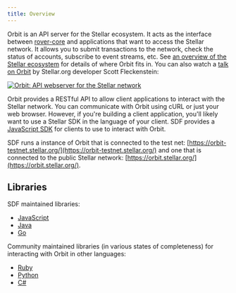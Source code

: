 ```yaml
---
title: Overview
---
```


Orbit is an API server for the Stellar ecosystem.  It acts as the interface between [rover-core](https://github.com/rover/rover-core) and applications that want to access the Stellar network. It allows you to submit transactions to the network, check the status of accounts, subscribe to event streams, etc. See [an overview of the Stellar ecosystem](https://www.stellar.org/developers/guides/) for details of where Orbit fits in. You can also watch a [talk on Orbit](https://www.youtube.com/watch?v=AtJ-f6Ih4A4) by Stellar.org developer Scott Fleckenstein:

[![Orbit: API webserver for the Stellar network](https://img.youtube.com/vi/AtJ-f6Ih4A4/sddefault.jpg "Orbit: API webserver for the Stellar network")](https://www.youtube.com/watch?v=AtJ-f6Ih4A4)

Orbit provides a RESTful API to allow client applications to interact with the Stellar network. You can communicate with Orbit using cURL or just your web browser. However, if you're building a client application, you'll likely want to use a Stellar SDK in the language of your client.
SDF provides a [JavaScript SDK](https://www.stellar.org/developers/js-rover-sdk/learn/index.html) for clients to use to interact with Orbit.

SDF runs a instance of Orbit that is connected to the test net: [https://orbit-testnet.stellar.org/](https://orbit-testnet.stellar.org/) and one that is connected to the public Stellar network:
[https://orbit.stellar.org/](https://orbit.stellar.org/).

## Libraries

SDF maintained libraries:<br />
- [JavaScript](https://github.com/rover/js-rover-sdk)
- [Java](https://github.com/rover/java-rover-sdk)
- [Go](https://github.com/rover/go)

Community maintained libraries (in various states of completeness) for interacting with Orbit in other languages:<br>
- [Ruby](https://github.com/rover/ruby-rover-sdk)
- [Python](https://github.com/StellarCN/py-rover-base)
- [C#](https://github.com/QuantozTechnology/csharp-rover-base)
